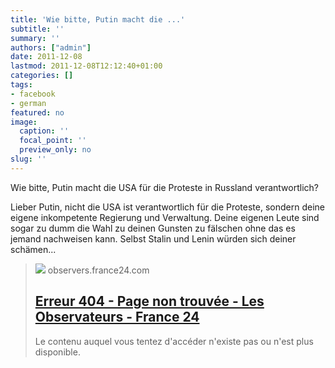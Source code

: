 ```yaml
---
title: 'Wie bitte, Putin macht die ...'
subtitle: ''
summary: ''
authors: ["admin"]
date: 2011-12-08
lastmod: 2011-12-08T12:12:40+01:00
categories: []
tags:
- facebook
- german
featured: no
image:
  caption: ''
  focal_point: ''
  preview_only: no
slug: ''
---
```

Wie bitte, Putin macht die USA für die Proteste in Russland verantwortlich?

Lieber Putin, nicht die USA ist verantwortlich für die Proteste, sondern deine eigene inkompetente Regierung und Verwaltung. Deine eigenen Leute sind sogar zu dumm die Wahl zu deinen Gunsten zu fälschen ohne das es jemand nachweisen kann. Selbst Stalin und Lenin würden sich  deiner schämen...
> [![](https://static.france24.com/meta_og_twcards/F24_obs_fr.png)](http://observers.france24.com/content/20111206-russia-election-fraud-caught-video-ballot-stuffing-erasable-ink-putin-protests)
> observers.france24.com
> ## [Erreur 404 - Page non trouvée - Les Observateurs - France 24](http://observers.france24.com/content/20111206-russia-election-fraud-caught-video-ballot-stuffing-erasable-ink-putin-protests)
>
>Le contenu auquel vous tentez d'accéder n'existe pas ou n'est plus disponible.


